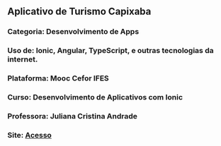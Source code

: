 ## Aplicativo de Turismo Capixaba
### Categoria: Desenvolvimento de Apps
### Uso de: Ionic, Angular, TypeScript, e outras tecnologias da internet.
### Plataforma: Mooc Cefor IFES
### Curso: Desenvolvimento de Aplicativos com Ionic
### Professora: Juliana Cristina Andrade
### Site: [Acesso](https://mooc.cefor.ifes.edu.br/moodle/course/view.php?id=126)

